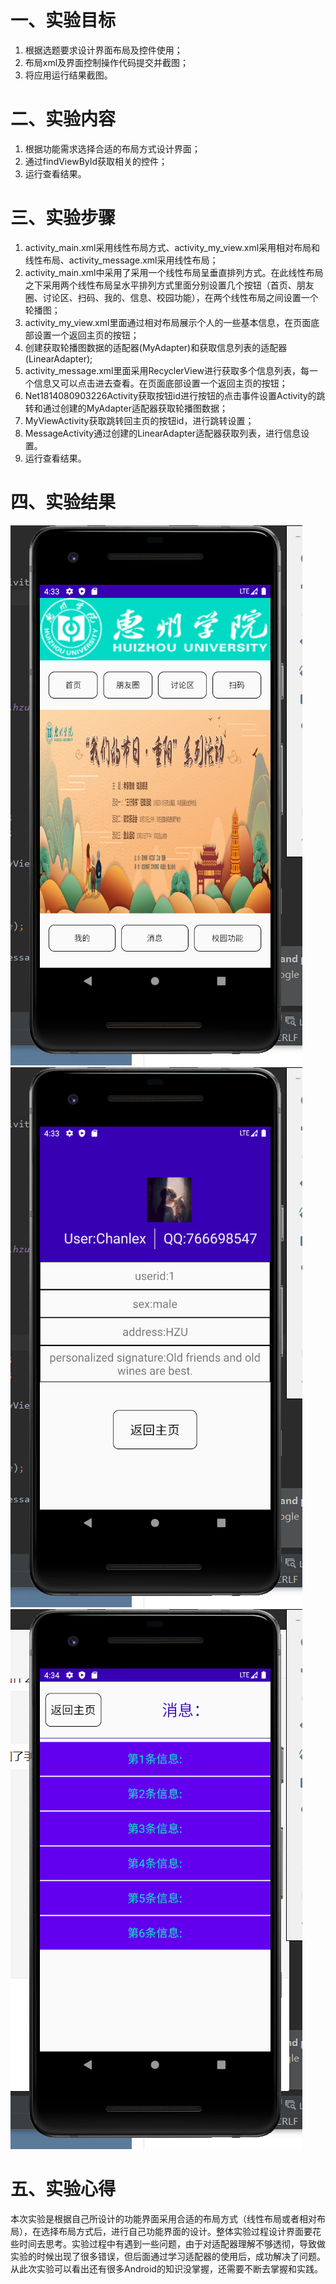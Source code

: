 # 一、实验目标
1. 根据选题要求设计界面布局及控件使用；
2. 布局xml及界面控制操作代码提交并截图；
3. 将应用运行结果截图。

# 二、实验内容
1. 根据功能需求选择合适的布局方式设计界面；
2. 通过findViewById获取相关的控件；
3. 运行查看结果。

# 三、实验步骤
1. activity_main.xml采用线性布局方式、activity_my_view.xml采用相对布局和线性布局、activity_message.xml采用线性布局；
2. activity_main.xml中采用了采用一个线性布局呈垂直排列方式。在此线性布局之下采用两个线性布局呈水平排列方式里面分别设置几个按钮（首页、朋友圈、讨论区、扫码、我的、信息、校园功能），在两个线性布局之间设置一个轮播图；
3. activity_my_view.xml里面通过相对布局展示个人的一些基本信息，在页面底部设置一个返回主页的按钮；
4. 创建获取轮播图数据的适配器(MyAdapter)和获取信息列表的适配器(LinearAdapter);
5. activity_message.xml里面采用RecyclerView进行获取多个信息列表，每一个信息又可以点击进去查看。在页面底部设置一个返回主页的按钮；
6. Net1814080903226Activity获取按钮id进行按钮的点击事件设置Activity的跳转和通过创建的MyAdapter适配器获取轮播图数据；
7. MyViewActivity获取跳转回主页的按钮id，进行跳转设置；
8. MessageActivity通过创建的LinearAdapter适配器获取列表，进行信息设置。
9. 运行查看结果。

# 四、实验结果
![avatar](/students/net1814080903226/Lab4-1.jpg)
![avatar](/students/net1814080903226/Lab4-2.jpg)
![avatar](/students/net1814080903226/Lab4-3.jpg)

# 五、实验心得
  本次实验是根据自己所设计的功能界面采用合适的布局方式（线性布局或者相对布局），在选择布局方式后，进行自己功能界面的设计。整体实验过程设计界面要花些时间去思考。实验过程中有遇到一些问题，由于对适配器理解不够透彻，导致做实验的时候出现了很多错误，但后面通过学习适配器的使用后，成功解决了问题。从此次实验可以看出还有很多Android的知识没掌握，还需要不断去掌握和实践。

